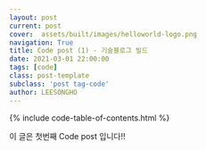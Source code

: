 ```yaml
---
layout: post
current: post
cover:  assets/built/images/helloworld-logo.png
navigation: True
title: Code post (1) - 기술블로그 빌드
date: 2021-03-01 22:00:00
tags: [code]
class: post-template
subclass: 'post tag-code'
author: LEESONGHO
---
```


{% include code-table-of-contents.html %}

이 글은 첫번째 Code post 입니다!!
